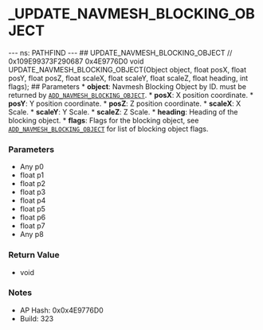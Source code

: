 # _UPDATE_NAVMESH_BLOCKING_OBJECT

--- ns: PATHFIND --- ## UPDATE_NAVMESH_BLOCKING_OBJECT  // 0x109E99373F290687 0x4E9776D0 void UPDATE_NAVMESH_BLOCKING_OBJECT(Object object, float posX, float posY, float posZ, float scaleX, float scaleY, float scaleZ, float heading, int flags);  ## Parameters * **object**: Navmesh Blocking Object by ID. must be returned by [`ADD_NAVMESH_BLOCKING_OBJECT`](#_0xFCD5C8E06E502F5A). * **posX**: X position coordinate. * **posY**: Y position coordinate. * **posZ**: Z position coordinate. * **scaleX**: X Scale. * **scaleY**: Y Scale. * **scaleZ**: Z Scale. * **heading**: Heading of the blocking object. * **flags**: Flags for the blocking object, see [`ADD_NAVMESH_BLOCKING_OBJECT`](#_0xFCD5C8E06E502F5A) for list of blocking object flags.

### Parameters
* Any p0
* float p1
* float p2
* float p3
* float p4
* float p5
* float p6
* float p7
* Any p8

### Return Value
* void

### Notes
* AP Hash: 0x0x4E9776D0
* Build: 323

